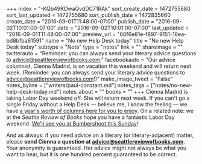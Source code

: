 +++
index = "-KQb49KDwaQvdDC71RAk"
sort_create_date = 1472755680
sort_last_updated = 1472755680
sort_publish_date = 1472835660
create_date = "2016-09-01T11:48:00-07:00"
publish_date = "2016-09-02T10:01:00-07:00"
date = "2016-09-02T10:01:00-07:00"
last_updated = "2016-09-01T11:48:00-07:00"
preview_url = "66f6e81e-f897-9151-16ea-bd8bfba61591"
name = "No new Help Desk today"
title = "No new Help Desk today"
subtype = "Note"
type = "notes"
link = ""
shareimage = ""
twitterauto = "Reminder: you can always send your literary advice questions to advice@seattlereviewofbooks.com."
facebookauto = "Our advice columnist, Cienna Madrid, is on vacation this weekend and will return next week. (Reminder: you can always send your literary advice questions to advice@seattlereviewofbooks.com!)"
make_image_tweet = "False"
notes_byline = ["writers/paul-constant.md"]
notes_tags = ["notes/no-new-help-desk-today.md"]
notes_about = ""
books = ""
+++
Cienna Madrid is taking Labor Day weekend off. She will return next week. If you can't go a single Friday without a Help Desk — believe me, I know the feeling — we have [a year's worth of columns here for you to enjoy](http://www.seattlereviewofbooks.com/tags/the-help-desk/). On a related note: we at the *Seattle Review of Books* hope you have a fantastic Labor Day weekend. [We'll see you at Bumbershoot this Sunday](http://www.seattlereviewofbooks.com/_wh_previews/notes/a9e3dd52-7d9a-6edc-5bbb-e6a48f9d00a7/)!

And as always: if you need advice on a literary (or literary-adjacent) matter, please **send Cienna a question at advice@seattlereviewofbooks.com**. Your anonymity is guaranteed. Her advice might not always be what you want to hear, but it is one hundred percent guaranteed to be correct.

